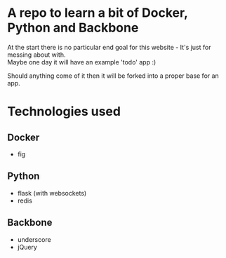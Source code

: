 # A repo to learn a bit of Docker, Python and Backbone

At the start there is no particular end goal for this website - It's just for messing about with.  
Maybe one day it will have an example 'todo' app :)

Should anything come of it then it will be forked into a proper base for an app.

# Technologies used
## Docker

- fig

## Python

- flask (with websockets)
- redis

## Backbone

- underscore
- jQuery
